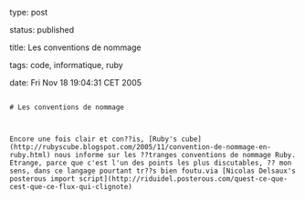 type: post
status: published
title: Les conventions de nommage
tags: code, informatique, ruby
date: Fri Nov 18 19:04:31 CET 2005
~~~~~~
# Les conventions de nommage

Encore une fois clair et con??is, [Ruby's cube](http://rubyscube.blogspot.com/2005/11/convention-de-nommage-en-ruby.html) nous informe sur les ??tranges conventions de nommage Ruby. Etrange, parce que c'est l'un des points les plus discutables, ?? mon sens, dans ce langage pourtant tr??s bien foutu.via [Nicolas Delsaux's posterous import script](http://riduidel.posterous.com/quest-ce-que-cest-que-ce-flux-qui-clignote)